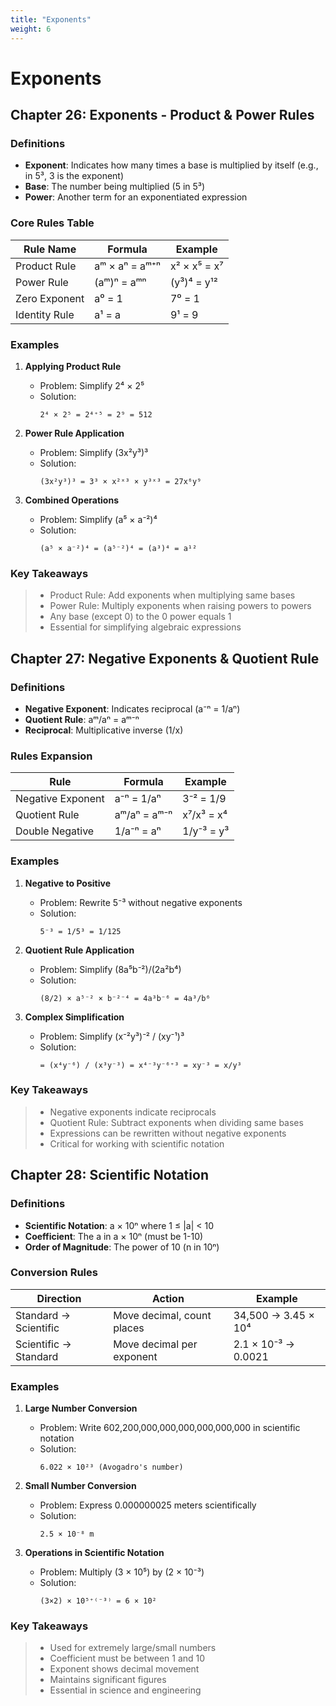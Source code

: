 ```yaml
---
title: "Exponents"
weight: 6
---
```


# **Exponents**

## Chapter 26: Exponents - Product & Power Rules

### Definitions

-   **Exponent**: Indicates how many times a base is multiplied by itself (e.g., in 5³, 3 is the exponent)
-   **Base**: The number being multiplied (5 in 5³)
-   **Power**: Another term for an exponentiated expression

### Core Rules Table

| Rule Name     | Formula        | Example      |
| ------------- | -------------- | ------------ |
| Product Rule  | aᵐ × aⁿ = aᵐ⁺ⁿ | x² × x⁵ = x⁷ |
| Power Rule    | (aᵐ)ⁿ = aᵐⁿ    | (y³)⁴ = y¹²  |
| Zero Exponent | a⁰ = 1         | 7⁰ = 1       |
| Identity Rule | a¹ = a         | 9¹ = 9       |

### Examples

1. **Applying Product Rule**

    - Problem: Simplify 2⁴ × 2⁵
    - Solution:
        ```
        2⁴ × 2⁵ = 2⁴⁺⁵ = 2⁹ = 512
        ```

2. **Power Rule Application**

    - Problem: Simplify (3x²y³)³
    - Solution:
        ```
        (3x²y³)³ = 3³ × x²ˣ³ × y³ˣ³ = 27x⁶y⁹
        ```

3. **Combined Operations**
    - Problem: Simplify (a⁵ × a⁻²)⁴
    - Solution:
        ```
        (a⁵ × a⁻²)⁴ = (a⁵⁻²)⁴ = (a³)⁴ = a¹²
        ```

### Key Takeaways

> -   Product Rule: Add exponents when multiplying same bases
> -   Power Rule: Multiply exponents when raising powers to powers
> -   Any base (except 0) to the 0 power equals 1
> -   Essential for simplifying algebraic expressions

## Chapter 27: Negative Exponents & Quotient Rule

### Definitions

-   **Negative Exponent**: Indicates reciprocal (a⁻ⁿ = 1/aⁿ)
-   **Quotient Rule**: aᵐ/aⁿ = aᵐ⁻ⁿ
-   **Reciprocal**: Multiplicative inverse (1/x)

### Rules Expansion

| Rule              | Formula      | Example    |
| ----------------- | ------------ | ---------- |
| Negative Exponent | a⁻ⁿ = 1/aⁿ   | 3⁻² = 1/9  |
| Quotient Rule     | aᵐ/aⁿ = aᵐ⁻ⁿ | x⁷/x³ = x⁴ |
| Double Negative   | 1/a⁻ⁿ = aⁿ   | 1/y⁻³ = y³ |

### Examples

1. **Negative to Positive**

    - Problem: Rewrite 5⁻³ without negative exponents
    - Solution:
        ```
        5⁻³ = 1/5³ = 1/125
        ```

2. **Quotient Rule Application**

    - Problem: Simplify (8a⁵b⁻²)/(2a²b⁴)
    - Solution:
        ```
        (8/2) × a⁵⁻² × b⁻²⁻⁴ = 4a³b⁻⁶ = 4a³/b⁶
        ```

3. **Complex Simplification**
    - Problem: Simplify (x⁻²y³)⁻² / (xy⁻¹)³
    - Solution:
        ```
        = (x⁴y⁻⁶) / (x³y⁻³) = x⁴⁻³y⁻⁶⁺³ = xy⁻³ = x/y³
        ```

### Key Takeaways

> -   Negative exponents indicate reciprocals
> -   Quotient Rule: Subtract exponents when dividing same bases
> -   Expressions can be rewritten without negative exponents
> -   Critical for working with scientific notation

## Chapter 28: Scientific Notation

### Definitions

-   **Scientific Notation**: a × 10ⁿ where 1 ≤ |a| < 10
-   **Coefficient**: The a in a × 10ⁿ (must be 1-10)
-   **Order of Magnitude**: The power of 10 (n in 10ⁿ)

### Conversion Rules

| Direction             | Action                     | Example             |
| --------------------- | -------------------------- | ------------------- |
| Standard → Scientific | Move decimal, count places | 34,500 → 3.45 × 10⁴ |
| Scientific → Standard | Move decimal per exponent  | 2.1 × 10⁻³ → 0.0021 |

### Examples

1. **Large Number Conversion**

    - Problem: Write 602,200,000,000,000,000,000,000 in scientific notation
    - Solution:
        ```
        6.022 × 10²³ (Avogadro's number)
        ```

2. **Small Number Conversion**

    - Problem: Express 0.000000025 meters scientifically
    - Solution:
        ```
        2.5 × 10⁻⁸ m
        ```

3. **Operations in Scientific Notation**
    - Problem: Multiply (3 × 10⁵) by (2 × 10⁻³)
    - Solution:
        ```
        (3×2) × 10⁵⁺⁽⁻³⁾ = 6 × 10²
        ```

### Key Takeaways

> -   Used for extremely large/small numbers
> -   Coefficient must be between 1 and 10
> -   Exponent shows decimal movement
> -   Maintains significant figures
> -   Essential in science and engineering
